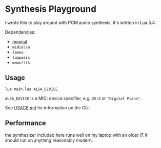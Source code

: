 # Synthesis Playground

i wrote this to play around with PCM audio synthesis.  it's written in Lua 5.4.

Dependencies:
  - [moonal](https://github.com/stetre/moonal)
  - `midialsa`
  - `lanes`
  - `luaposix`
  - `moonfltk`

## Usage

`lua main.lua ALSA_DEVICE`

`ALSA_DEVICE` is a MIDI device specifier, e.g. `20:0` or `"Digital Piano"`.

See [USAGE.md](USAGE.md) for information on the GUI.

## Performance

the synthesizer included here runs well on my laptop with an older i7.  it should run on anything reasonably modern.
